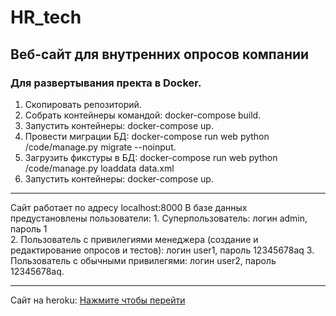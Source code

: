 # HR_tech
Веб-сайт для внутренних опросов компании
---
### Для развертывания пректа в Docker.

1. Скопировать репозиторий.
2. Собрать контейнеры командой: docker-compose build.
3. Запустить контейнеры: docker-compose up.
4. Провести миграции БД: docker-compose run web python /code/manage.py migrate --noinput.
5. Загрузить фикстуры в БД: docker-compose run web python /code/manage.py loaddata data.xml
6. Запустить контейнеры: docker-compose up.
***
Сайт работает по адресу localhost:8000
В базе данных предустановлены пользователи: 
    1. Суперпользователь: логин admin, пароль 1  
    2. Пользователь с привилегиями менеджера (создание и редактирование опросов и тестов): логин user1, пароль 12345678aq
    3. Пользователь с обычными привилегями: логин user2, пароль 12345678aq. 
***

Сайт на heroku: [Нажмите чтобы перейти](https://intense-waters-15921.herokuapp.com/)
